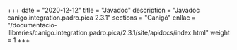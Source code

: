 +++
date        = "2020-12-12"
title       = "Javadoc"
description = "Javadoc canigo.integration.padro.pica 2.3.1"
sections    = "Canigó"
enllac		= "/documentacio-llibreries/canigo.integration.padro.pica/2.3.1/site/apidocs/index.html"
weight		= 1
+++
